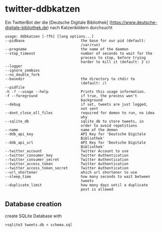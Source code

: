 twitter-ddbkatzen
====================

Ein TwitterBot der die [Deutsche Digitale Bibliothek] (https://www.deutsche-digitale-bibliothek.de) nach Katzenbildern durchsucht

    usage: ddbkatzen [-?fh] [long options...]
	--pidbase                          the base for our pid (default:
	                                   /var/run)
	--progname                         the name of the daemon
	--stop_timeout                     number of seconds to wait for the
	                                   process to stop, before trying
	                                   harder to kill it (default: 2 s)
	--logger                            
	--ignore_zombies                    
	--no_double_fork                    
	--basedir                          the directory to chdir to
	                                   (default: /)
	--pidfile                           
	-h -? --usage --help               Prints this usage information.
	-f --foreground                    if true, the process won't
	                                   background
	--debug                            if set, tweets are just logged,
	                                   not sent
	--dont_close_all_files             required for demon to run, no idea
	                                   why
	--sqlite_db                        sqlite_db to store tweets, in
	                                   order to avoid repetitions
	--name                             name of the demon
	--ddb_api_key                      API Key for 'Deutsche Digitale
	                                   Bibliothek'
	--ddb_api_url                      API Key for 'Deutsche Digitale
	                                   Bibliothek'
	--twitter_account                  Twitter Account to use
	--twitter_consumer_key             Twitter Authentication
	--twitter_consumer_secret          Twitter Authentication
	--twitter_access_token             Twitter Authentication
	--twitter_access_token_secret      Twitter Authentication
	--url_shortener                    which url shortener to use
    --sleep_time                       how many seconds to wait between
	                                   tweets
	--duplicate_limit                  how many days until a duplicate
	                                   post is allowed


Database creation
---------------

create SQLite Database with

    >sqlite3 tweets.db < schema.sql
